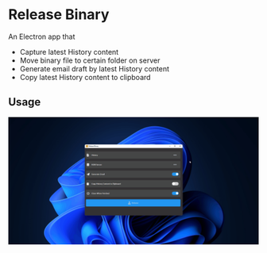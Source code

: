 # Release Binary

An Electron app that

- Capture latest History content
- Move binary file to certain folder on server
- Generate email draft by latest History content
- Copy latest History content to clipboard

## Usage

![](img/gif.gif)
